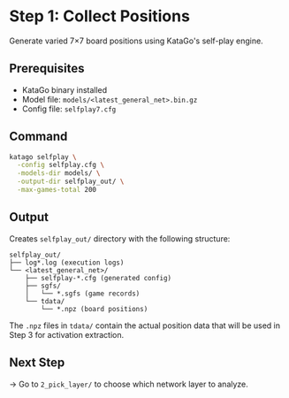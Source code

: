 # Step 1: Collect Positions

Generate varied 7×7 board positions using KataGo's self-play engine.

## Prerequisites
- KataGo binary installed
- Model file: `models/<latest_general_net>.bin.gz`  <!-- e.g. kata1-b28c512nbt-sXXXXX.bin.gz -->
- Config file: `selfplay7.cfg`

## Command
```bash
katago selfplay \
  -config selfplay.cfg \
  -models-dir models/ \
  -output-dir selfplay_out/ \
  -max-games-total 200
```

## Output
Creates `selfplay_out/` directory with the following structure:
```
selfplay_out/
├── log*.log (execution logs)
└── <latest_general_net>/
    ├── selfplay-*.cfg (generated config)
    ├── sgfs/
    │   └── *.sgfs (game records)
    └── tdata/
        └── *.npz (board positions)
```

The `.npz` files in `tdata/` contain the actual position data that will be used in Step 3 for activation extraction.

## Next Step
→ Go to `2_pick_layer/` to choose which network layer to analyze. 